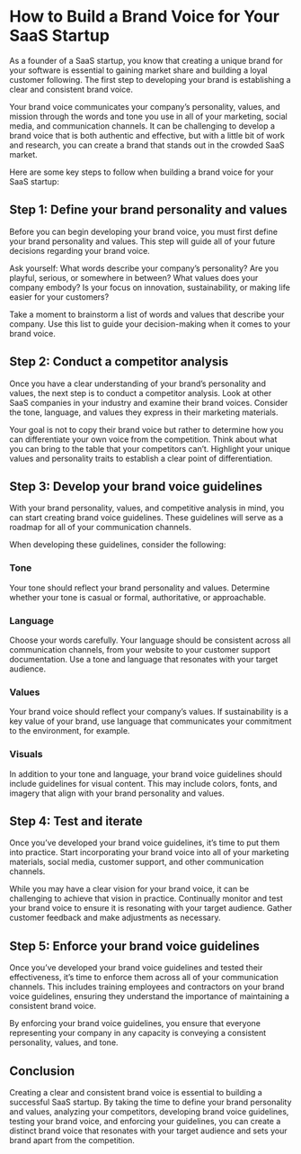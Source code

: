 # How to Build a Brand Voice for Your SaaS Startup

As a founder of a SaaS startup, you know that creating a unique brand for your software is essential to gaining market share and building a loyal customer following. The first step to developing your brand is establishing a clear and consistent brand voice.

Your brand voice communicates your company’s personality, values, and mission through the words and tone you use in all of your marketing, social media, and communication channels. It can be challenging to develop a brand voice that is both authentic and effective, but with a little bit of work and research, you can create a brand that stands out in the crowded SaaS market.

Here are some key steps to follow when building a brand voice for your SaaS startup:

## Step 1: Define your brand personality and values

Before you can begin developing your brand voice, you must first define your brand personality and values. This step will guide all of your future decisions regarding your brand voice.

Ask yourself: What words describe your company’s personality? Are you playful, serious, or somewhere in between? What values does your company embody? Is your focus on innovation, sustainability, or making life easier for your customers?

Take a moment to brainstorm a list of words and values that describe your company. Use this list to guide your decision-making when it comes to your brand voice.

## Step 2: Conduct a competitor analysis

Once you have a clear understanding of your brand’s personality and values, the next step is to conduct a competitor analysis. Look at other SaaS companies in your industry and examine their brand voices. Consider the tone, language, and values they express in their marketing materials.

Your goal is not to copy their brand voice but rather to determine how you can differentiate your own voice from the competition. Think about what you can bring to the table that your competitors can’t. Highlight your unique values and personality traits to establish a clear point of differentiation.

## Step 3: Develop your brand voice guidelines

With your brand personality, values, and competitive analysis in mind, you can start creating brand voice guidelines. These guidelines will serve as a roadmap for all of your communication channels.

When developing these guidelines, consider the following:

### Tone

Your tone should reflect your brand personality and values. Determine whether your tone is casual or formal, authoritative, or approachable.

### Language

Choose your words carefully. Your language should be consistent across all communication channels, from your website to your customer support documentation. Use a tone and language that resonates with your target audience.

### Values

Your brand voice should reflect your company’s values. If sustainability is a key value of your brand, use language that communicates your commitment to the environment, for example.

### Visuals

In addition to your tone and language, your brand voice guidelines should include guidelines for visual content. This may include colors, fonts, and imagery that align with your brand personality and values.

## Step 4: Test and iterate 

Once you’ve developed your brand voice guidelines, it’s time to put them into practice. Start incorporating your brand voice into all of your marketing materials, social media, customer support, and other communication channels.

While you may have a clear vision for your brand voice, it can be challenging to achieve that vision in practice. Continually monitor and test your brand voice to ensure it is resonating with your target audience. Gather customer feedback and make adjustments as necessary.

## Step 5: Enforce your brand voice guidelines 

Once you’ve developed your brand voice guidelines and tested their effectiveness, it’s time to enforce them across all of your communication channels. This includes training employees and contractors on your brand voice guidelines, ensuring they understand the importance of maintaining a consistent brand voice.

By enforcing your brand voice guidelines, you ensure that everyone representing your company in any capacity is conveying a consistent personality, values, and tone.

## Conclusion

Creating a clear and consistent brand voice is essential to building a successful SaaS startup. By taking the time to define your brand personality and values, analyzing your competitors, developing brand voice guidelines, testing your brand voice, and enforcing your guidelines, you can create a distinct brand voice that resonates with your target audience and sets your brand apart from the competition.